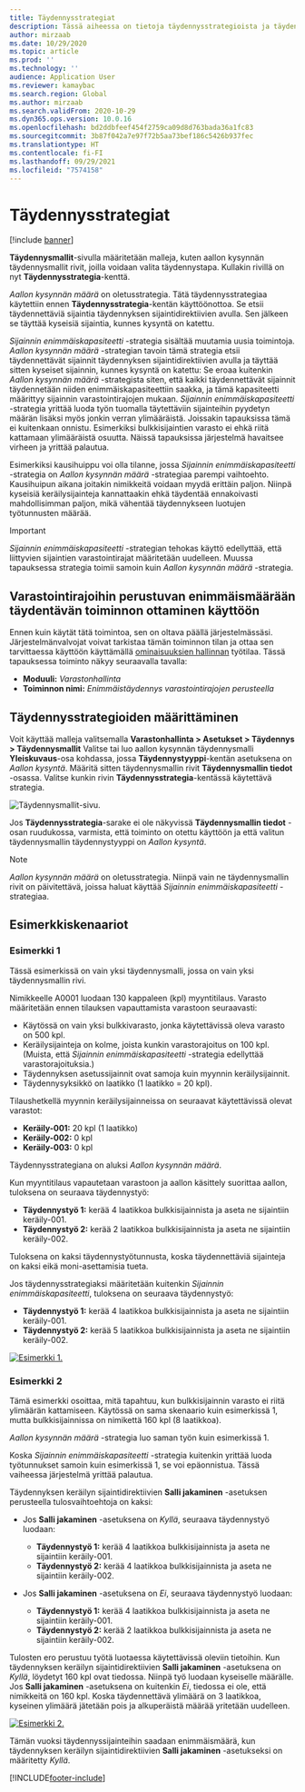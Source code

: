 ```yaml
---
title: Täydennysstrategiat
description: Tässä aiheessa on tietoja täydennysstrategioista ja täydennystavan valitsemisesta käyttämällä Täydennysstrategia-kenttää aallon kysynnän täydennysmallin riveillä.
author: mirzaab
ms.date: 10/29/2020
ms.topic: article
ms.prod: ''
ms.technology: ''
audience: Application User
ms.reviewer: kamaybac
ms.search.region: Global
ms.author: mirzaab
ms.search.validFrom: 2020-10-29
ms.dyn365.ops.version: 10.0.16
ms.openlocfilehash: bd2ddbfeef454f2759ca09d8d763bada36a1fc83
ms.sourcegitcommit: 3b87f042a7e97f72b5aa73bef186c5426b937fec
ms.translationtype: HT
ms.contentlocale: fi-FI
ms.lasthandoff: 09/29/2021
ms.locfileid: "7574158"
---
```

# <a name="replenishment-strategies"></a>Täydennysstrategiat

[!include [banner](../includes/banner.md)]

**Täydennysmallit**-sivulla määritetään malleja, kuten aallon kysynnän täydennysmallit rivit, joilla voidaan valita täydennystapa. Kullakin rivillä on nyt **Täydennysstrategia**-kenttä.

*Aallon kysynnän määrä* on oletusstrategia. Tätä täydennysstrategiaa käytettiin ennen **Täydennysstrategia**-kentän käyttöönottoa. Se etsii täydennettäviä sijaintia täydennyksen sijaintidirektiivien avulla. Sen jälkeen se täyttää kyseisiä sijaintia, kunnes kysyntä on katettu.

*Sijainnin enimmäiskapasiteetti* -strategia sisältää muutamia uusia toimintoja. *Aallon kysynnän määrä* -strategian tavoin tämä strategia etsii täydennettävät sijainnit täydennyksen sijaintidirektiivien avulla ja täyttää sitten kyseiset sijainnin, kunnes kysyntä on katettu: Se eroaa kuitenkin *Aallon kysynnän määrä* -strategista siten, että kaikki täydennettävät sijainnit täydennetään niiden enimmäiskapasiteettiin saakka, ja tämä kapasiteetti määrittyy sijainnin varastointirajojen mukaan. *Sijainnin enimmäiskapasiteetti* -strategia yrittää luoda työn tuomalla täytettäviin sijainteihin pyydetyn määrän lisäksi myös jonkin verran ylimääräistä. Joissakin tapauksissa tämä ei kuitenkaan onnistu. Esimerkiksi bulkkisijaintien varasto ei ehkä riitä kattamaan ylimääräistä osuutta. Näissä tapauksissa järjestelmä havaitsee virheen ja yrittää palautua.

Esimerkiksi kausihuippu voi olla tilanne, jossa *Sijainnin enimmäiskapasiteetti* -strategia on *Aallon kysynnän määrä* -strategiaa parempi vaihtoehto. Kausihuipun aikana joitakin nimikkeitä voidaan myydä erittäin paljon. Niinpä kyseisiä keräilysijainteja kannattaakin ehkä täydentää ennakoivasti mahdollisimman paljon, mikä vähentää täydennykseen luotujen työtunnusten määrää.

> [!IMPORTANT]
> *Sijainnin enimmäiskapasiteetti* -strategian tehokas käyttö edellyttää, että liittyvien sijaintien varastointirajat määritetään uudelleen. Muussa tapauksessa strategia toimii samoin kuin *Aallon kysynnän määrä* -strategia.

## <a name="turn-on-the-replenish-to-max-based-on-stocking-limits-feature"></a>Varastointirajoihin perustuvan enimmäismäärään täydentävän toiminnon ottaminen käyttöön

Ennen kuin käytät tätä toimintoa, sen on oltava päällä järjestelmässäsi. Järjestelmänvalvojat voivat tarkistaa tämän toiminnon tilan ja ottaa sen tarvittaessa käyttöön käyttämällä [ominaisuuksien hallinnan](../../fin-ops-core/fin-ops/get-started/feature-management/feature-management-overview.md) työtilaa. Tässä tapauksessa toiminto näkyy seuraavalla tavalla:

- **Moduuli:** *Varastonhallinta*
- **Toiminnon nimi:** *Enimmäistäydennys varastointirajojen perusteella*

## <a name="set-up-replenishment-strategies"></a>Täydennysstrategioiden määrittäminen

Voit käyttää malleja valitsemalla **Varastonhallinta \> Asetukset \> Täydennys \> Täydennysmallit** Valitse tai luo aallon kysynnän täydennysmalli **Yleiskuvaus**-osa kohdassa, jossa **Täydennystyyppi**-kentän asetuksena on *Aallon kysyntä*. Määritä sitten täydennysmallin rivit **Täydennysmallin tiedot** -osassa. Valitse kunkin rivin **Täydennysstrategia**-kentässä käytettävä strategia.

![Täydennysmallit-sivu.](media/ReplenTempWaveDmdMaxLocCap.png "Täydennysmallit-sivu")

Jos **Täydennysstrategia**-sarake ei ole näkyvissä **Täydennysmallin tiedot** -osan ruudukossa, varmista, että toiminto on otettu käyttöön ja että valitun täydennysmallin täydennystyyppi on *Aallon kysyntä*.

> [!NOTE]
> *Aallon kysynnän määrä* on oletusstrategia. Niinpä vain ne täydennysmallin rivit on päivitettävä, joissa haluat käyttää *Sijainnin enimmäiskapasiteetti* -strategiaa.

## <a name="example-scenarios"></a>Esimerkkiskenaariot

### <a name="example-1"></a>Esimerkki 1

Tässä esimerkissä on vain yksi täydennysmalli, jossa on vain yksi täydennysmallin rivi.

Nimikkeelle A0001 luodaan 130 kappaleen (kpl) myyntitilaus. Varasto määritetään ennen tilauksen vapauttamista varastoon seuraavasti:

- Käytössä on vain yksi bulkkivarasto, jonka käytettävissä oleva varasto on 500 kpl.
- Keräilysijainteja on kolme, joista kunkin varastorajoitus on 100 kpl. (Muista, että *Sijainnin enimmäiskapasiteetti* -strategia edellyttää varastorajoituksia.)
- Täydennyksen asetussijainnit ovat samoja kuin myynnin keräilysijainnit.
- Täydennysyksikkö on laatikko (1 laatikko = 20 kpl).

Tilaushetkellä myynnin keräilysijainneissa on seuraavat käytettävissä olevat varastot:

- **Keräily-001:** 20 kpl (1 laatikko)
- **Keräily-002:** 0 kpl
- **Keräily-003:** 0 kpl

Täydennysstrategiana on aluksi *Aallon kysynnän määrä*.

Kun myyntitilaus vapautetaan varastoon ja aallon käsittely suorittaa aallon, tuloksena on seuraava täydennystyö:

- **Täydennystyö 1:** kerää 4 laatikkoa bulkkisijainnista ja aseta ne sijaintiin keräily-001.
- **Täydennystyö 2:** kerää 2 laatikkoa bulkkisijainnista ja aseta ne sijaintiin keräily-002.

Tuloksena on kaksi täydennystyötunnusta, koska täydennettäviä sijainteja on kaksi eikä moni-asettamisia tueta.

Jos täydennysstrategiaksi määritetään kuitenkin *Sijainnin enimmäiskapasiteetti*, tuloksena on seuraava täydennystyö:

- **Täydennystyö 1:** kerää 4 laatikkoa bulkkisijainnista ja aseta ne sijaintiin keräily-001.
- **Täydennystyö 2:** kerää 5 laatikkoa bulkkisijainnista ja aseta ne sijaintiin keräily-002.

[![Esimerkki 1.](media/ReplenTemp_example_1.png "Esimerkki 1")](media/ReplenTemp_example_1_large.png)

### <a name="example-2"></a>Esimerkki 2

Tämä esimerkki osoittaa, mitä tapahtuu, kun bulkkisijainnin varasto ei riitä ylimäärän kattamiseen. Käytössä on sama skenaario kuin esimerkissä 1, mutta bulkkisijainnissa on nimikettä 160 kpl (8 laatikkoa).

*Aallon kysynnän määrä* -strategia luo saman työn kuin esimerkissä 1.

Koska *Sijainnin enimmäiskapasiteetti* -strategia kuitenkin yrittää luoda työtunnukset samoin kuin esimerkissä 1, se voi epäonnistua. Tässä vaiheessa järjestelmä yrittää palautua.

Täydennyksen keräilyn sijaintidirektiivien **Salli jakaminen** -asetuksen perusteella tulosvaihtoehtoja on kaksi:

- Jos **Salli jakaminen** -asetuksena on *Kyllä*, seuraava täydennystyö luodaan:

    - **Täydennystyö 1:** kerää 4 laatikkoa bulkkisijainnista ja aseta ne sijaintiin keräily-001.
    - **Täydennystyö 2:** kerää 4 laatikkoa bulkkisijainnista ja aseta ne sijaintiin keräily-002.

- Jos **Salli jakaminen** -asetuksena on *Ei*, seuraava täydennystyö luodaan:

    - **Täydennystyö 1:** kerää 4 laatikkoa bulkkisijainnista ja aseta ne sijaintiin keräily-001.
    - **Täydennystyö 2:** kerää 2 laatikkoa bulkkisijainnista ja aseta ne sijaintiin keräily-002.

Tulosten ero perustuu työtä luotaessa käytettävissä oleviin tietoihin. Kun täydennyksen keräilyn sijaintidirektiivien **Salli jakaminen** -asetuksena on *Kyllä*, löydetyt 160 kpl ovat tiedossa. Niinpä työ luodaan kyseiselle määrälle. Jos **Salli jakaminen** -asetuksena on kuitenkin *Ei*, tiedossa ei ole, että nimikkeitä on 160 kpl. Koska täydennettävä ylimäärä on 3 laatikkoa, kyseinen ylimäärä jätetään pois ja alkuperäistä määrää yritetään uudelleen.

[![Esimerkki 2.](media/ReplenTemp_example_2.png "Esimerkki 2")](media/ReplenTemp_example_2_large.png)

Tämän vuoksi täydennyssijainteihin saadaan enimmäismäärä, kun täydennyksen keräilyn sijaintidirektiivien **Salli jakaminen** -asetukseksi on määritetty *Kyllä*.


[!INCLUDE[footer-include](../../includes/footer-banner.md)]
